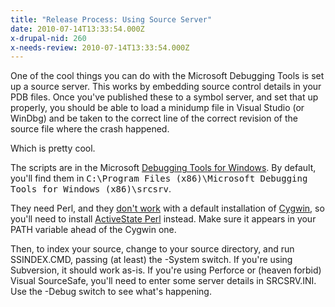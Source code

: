 ```yaml
---
title: "Release Process: Using Source Server"
date: 2010-07-14T13:33:54.000Z
x-drupal-nid: 260
x-needs-review: 2010-07-14T13:33:54.000Z
---
```

One of the cool things you can do with the Microsoft Debugging Tools is set up a source server. This works by embedding source control details in your PDB files. Once you've published these to a symbol server, and set that up properly, you should be able to load a minidump file in Visual Studio (or WinDbg) and be taken to the correct line of the correct revision of the source file where the crash happened.

Which is pretty cool.

The scripts are in the Microsoft [Debugging Tools for Windows](http://www.microsoft.com/whdc/devtools/debugging/default.mspx). By default, you'll find them in <tt>C:\Program Files (x86)\Microsoft Debugging Tools for Windows (x86)\srcsrv</tt>.

They need Perl, and they [don't work](http://www.differentpla.net/content/2009/04/source-server-indexing-fails-svn-cant-get-details-sourcefile) with a default installation of [Cygwin](http://www.cygwin.com/), so you'll need to install [ActiveState Perl](http://www.activestate.com/activeperl/) instead. Make sure it appears in your PATH variable ahead of the Cygwin one.

Then, to index your source, change to your source directory, and run SSINDEX.CMD, passing (at least) the -System switch. If you're using Subversion, it should work as-is. If you're using Perforce or (heaven forbid) Visual SourceSafe, you'll need to enter some server details in SRCSRV.INI. Use the -Debug switch to see what's happening.